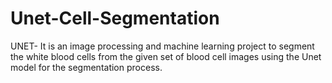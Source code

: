 # Unet-Cell-Segmentation
UNET- It is an image processing and machine learning project to segment the white blood cells from the given set of blood cell images using the Unet model for the segmentation process.
